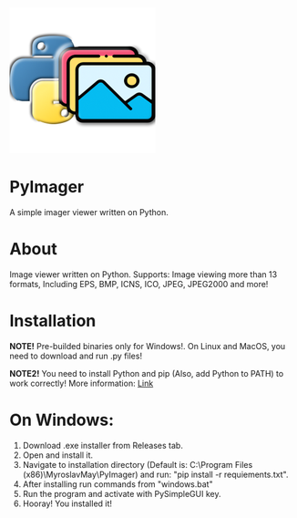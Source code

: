 ![Logo](image.png "Logo")

# PyImager
A simple imager viewer written on Python.

# About

Image viewer written on Python. Supports: Image viewing more than 13 formats, Including EPS, BMP, ICNS, ICO, JPEG, JPEG2000 and more!

# Installation

**NOTE!**
Pre-builded binaries only for Windows!. On Linux and MacOS, you need to download and run .py files!

**NOTE2!**
You need to install Python and pip (Also, add Python to PATH) to work correctly!
More information: [Link](https://www.howtogeek.com/197947/how-to-install-python-on-windows/)

# On Windows:
1. Download .exe installer from Releases tab.
2. Open and install it.
3. Navigate to installation directory (Default is: C:\Program Files (x86)\MyroslavMay\PyImager) and run: "pip install -r requiements.txt".
4. After installing run commands from "windows.bat"
5. Run the program and activate with PySimpleGUI key.
6. Hooray! You installed it!
